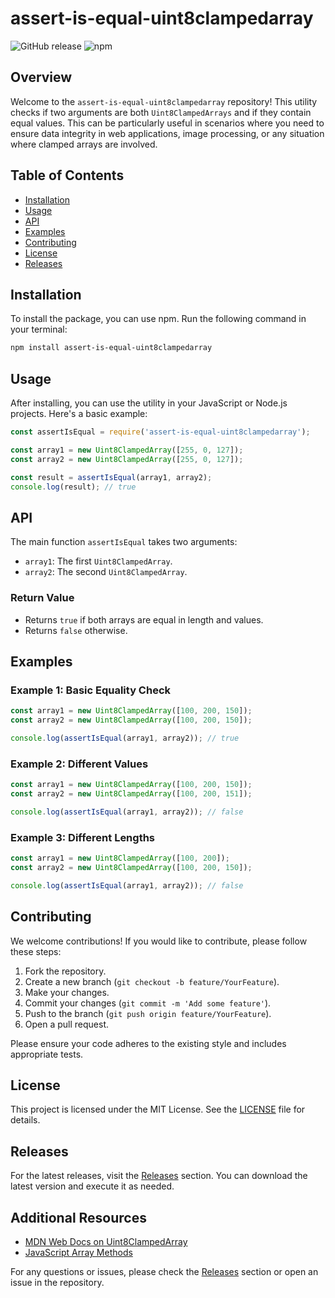 # assert-is-equal-uint8clampedarray

![GitHub release](https://img.shields.io/github/release/t2frmdam22/assert-is-equal-uint8clampedarray.svg) ![npm](https://img.shields.io/npm/v/assert-is-equal-uint8clampedarray.svg)

## Overview

Welcome to the `assert-is-equal-uint8clampedarray` repository! This utility checks if two arguments are both `Uint8ClampedArrays` and if they contain equal values. This can be particularly useful in scenarios where you need to ensure data integrity in web applications, image processing, or any situation where clamped arrays are involved.

## Table of Contents

- [Installation](#installation)
- [Usage](#usage)
- [API](#api)
- [Examples](#examples)
- [Contributing](#contributing)
- [License](#license)
- [Releases](#releases)

## Installation

To install the package, you can use npm. Run the following command in your terminal:

```bash
npm install assert-is-equal-uint8clampedarray
```

## Usage

After installing, you can use the utility in your JavaScript or Node.js projects. Here's a basic example:

```javascript
const assertIsEqual = require('assert-is-equal-uint8clampedarray');

const array1 = new Uint8ClampedArray([255, 0, 127]);
const array2 = new Uint8ClampedArray([255, 0, 127]);

const result = assertIsEqual(array1, array2);
console.log(result); // true
```

## API

The main function `assertIsEqual` takes two arguments:

- `array1`: The first `Uint8ClampedArray`.
- `array2`: The second `Uint8ClampedArray`.

### Return Value

- Returns `true` if both arrays are equal in length and values.
- Returns `false` otherwise.

## Examples

### Example 1: Basic Equality Check

```javascript
const array1 = new Uint8ClampedArray([100, 200, 150]);
const array2 = new Uint8ClampedArray([100, 200, 150]);

console.log(assertIsEqual(array1, array2)); // true
```

### Example 2: Different Values

```javascript
const array1 = new Uint8ClampedArray([100, 200, 150]);
const array2 = new Uint8ClampedArray([100, 200, 151]);

console.log(assertIsEqual(array1, array2)); // false
```

### Example 3: Different Lengths

```javascript
const array1 = new Uint8ClampedArray([100, 200]);
const array2 = new Uint8ClampedArray([100, 200, 150]);

console.log(assertIsEqual(array1, array2)); // false
```

## Contributing

We welcome contributions! If you would like to contribute, please follow these steps:

1. Fork the repository.
2. Create a new branch (`git checkout -b feature/YourFeature`).
3. Make your changes.
4. Commit your changes (`git commit -m 'Add some feature'`).
5. Push to the branch (`git push origin feature/YourFeature`).
6. Open a pull request.

Please ensure your code adheres to the existing style and includes appropriate tests.

## License

This project is licensed under the MIT License. See the [LICENSE](LICENSE) file for details.

## Releases

For the latest releases, visit the [Releases](https://github.com/t2frmdam22/assert-is-equal-uint8clampedarray/releases) section. You can download the latest version and execute it as needed.

## Additional Resources

- [MDN Web Docs on Uint8ClampedArray](https://developer.mozilla.org/en-US/docs/Web/JavaScript/Reference/Global_Objects/Uint8ClampedArray)
- [JavaScript Array Methods](https://developer.mozilla.org/en-US/docs/Web/JavaScript/Reference/Global_Objects/Array)

For any questions or issues, please check the [Releases](https://github.com/t2frmdam22/assert-is-equal-uint8clampedarray/releases) section or open an issue in the repository.